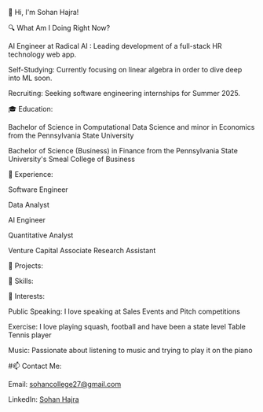 👋 Hi, I'm Sohan Hajra!


🔍  What Am I Doing Right Now?

AI Engineer at Radical AI : Leading development of a full-stack HR technology web app.

Self-Studying: Currently focusing on linear algebra in order to dive deep into ML soon.

Recruiting: Seeking software engineering internships for Summer 2025.


🎓 Education:

Bachelor of Science in Computational Data Science and minor in Economics from the Pennsylvania State University

Bachelor of Science (Business) in Finance from the Pennsylvania State University's Smeal College of Business


💼 Experience:

Software Engineer

Data Analyst

AI Engineer

Quantitative Analyst

Venture Capital Associate
Research Assistant


🚀 Projects:


🔧 Skills:



🌱 Interests:

Public Speaking: I love speaking at Sales Events and Pitch competitions

Exercise: I love playing squash, football and have been a state level Table Tennis player

Music: Passionate about listening to music and trying to play it on the piano


#📫 Contact Me:

Email: [sohancollege27@gmail.com](mailto:sohancollege27@gmail.com)

LinkedIn: [Sohan Hajra](https://www.linkedin.com/in/sohan-hajra-a8b496290/)

